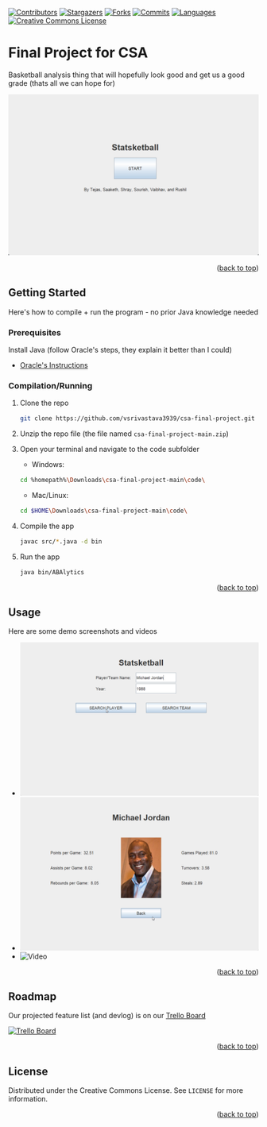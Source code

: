 <!-- PROJECT SHIELDS -->

[![Contributors][contributors-shield]][contributors-url]
[![Stargazers][stars-shield]][stars-url]
[![Forks][forks-shield]][forks-url]
[![Commits][commits-shield]][commits-url]
[![Languages][languages-shield]][languages-url]
[![Creative Commons License][license-shield]][license-url]

<!-- ABOUT THE PROJECT -->

# Final Project for CSA

Basketball analysis thing that will hopefully look good and get us a good grade (thats all we can hope for)

![Screenshot 1](demos/screenshot1.png)

<p align="right">(<a href="#top">back to top</a>)</p>

<!-- GETTING STARTED -->

## Getting Started

Here's how to compile + run the program - no prior Java knowledge needed

### Prerequisites

Install Java (follow Oracle's steps, they explain it better than I could)

- [Oracle's Instructions](https://www.java.com/en/download/help/windows_manual_download.html)

### Compilation/Running

1. Clone the repo

   ```sh
   git clone https://github.com/vsrivastava3939/csa-final-project.git
   ```

2. Unzip the repo file (the file named `csa-final-project-main.zip`)
3. Open your terminal and navigate to the code subfolder

   - Windows:

   ```sh
   cd %homepath%\Downloads\csa-final-project-main\code\
   ```

   - Mac/Linux:

   ```sh
   cd $HOME\Downloads\csa-final-project-main\code\
   ```

4. Compile the app

   ```sh
   javac src/*.java -d bin
   ```

5. Run the app

   ```sh
   java bin/ABAlytics
   ```

<p align="right">(<a href="#top">back to top</a>)</p>

<!-- USAGE EXAMPLES -->

## Usage

Here are some demo screenshots and videos

- ![Screenshot2](demos/screenshot2.png)
- ![Screenshot3](demos/screenshot3.png)
- ![Video]()

<p align="right">(<a href="#top">back to top</a>)</p>

<!-- ROADMAP -->

## Roadmap

Our projected feature list (and devlog) is on our [Trello Board](https://trello.com/b/bHBmPCi3/project-dev-board)

[<img src="https://i.imgur.com/VRBBvH9.png" alt="Trello Board" width="250"/>](https://trello.com/b/bHBmPCi3/project-dev-board)

<p align="right">(<a href="#top">back to top</a>)</p>

<!-- LICENSE -->

## License

Distributed under the Creative Commons License. See `LICENSE` for more information.

<p align="right">(<a href="#top">back to top</a>)</p>

<!-- MARKDOWN LINKS & IMAGES -->

[contributors-shield]: https://img.shields.io/github/contributors/vsrivastava3939/csa-final-project?logo=GitHub&style=for-the-badge
[contributors-url]: https://github.com/vsrivastava3939/csa-final-project/graphs/contributors
[stars-shield]: https://img.shields.io/github/stars/vsrivastava3939/csa-final-project?logo=GitHub&style=for-the-badge
[stars-url]: https://github.com/vsrivastava3939/csa-final-project/stargazers
[forks-shield]: https://img.shields.io/github/forks/vsrivastava3939/csa-final-project?logo=Git&style=for-the-badge
[forks-url]: https://github.com/vsrivastava3939/csa-final-project/network/members
[commits-shield]: https://img.shields.io/github/commit-activity/w/vsrivastava3939/csa-final-project?logo=Git&style=for-the-badge
[commits-url]: https://github.com/vsrivastava3939/csa-final-project/commits
[license-shield]: https://img.shields.io/github/license/vsrivastava3939/csa-final-project?logo=Creative&20Commons&style=for-the-badge
[license-url]: https://github.com/vsrivastava3939/csa-final-project/blob/master/LICENSE.md
[languages-shield]: https://img.shields.io/github/languages/top/vsrivastava3939/csa-final-project?logo=Java&style=for-the-badge
[languages-url]: https://www.java.com/en/
